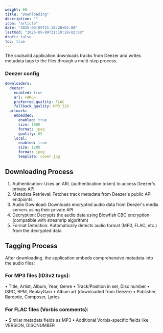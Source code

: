 ```yaml
---
weight: 60
title: "Downloading"
description: ""
icon: "article"
date: "2025-09-09T21:10:28+02:00"
lastmod: "2025-09-09T21:10:28+02:00"
draft: false
toc: true
---
```


The soulsolid application downloads tracks from Deezer and writes metadata tags to the files through a multi-step process.

### Deezer config

```yaml
downloaders:
  deezer:
    enabled: true
    arl: <ARL>
    preferred_quality: FLAC
    fallback_quality: MP3_320
  artwork:
    embedded:
      enabled: true
      size: 1000
      format: jpeg
      quality: 85
    local:
      enabled: true
      size: 1200
      format: jpeg
      template: cover.jpg
```

## Downloading Process

1. Authentication: Uses an ARL (authentication token) to access Deezer's private API
2. Metadata Retrieval: Fetches track metadata from Deezer's public API endpoints
3. Audio Download: Downloads encrypted audio data from Deezer's media servers using their private API
4. Decryption: Decrypts the audio data using Blowfish CBC encryption (compatible with streamrip algorithm)
5. Format Detection: Automatically detects audio format (MP3, FLAC, etc.) from the decrypted data

## Tagging Process

After downloading, the application embeds comprehensive metadata into the audio files:

### For MP3 files (ID3v2 tags):

• Title, Artist, Album, Year, Genre
• Track/Position in set, Disc number
• ISRC, BPM, ReplayGain
• Album art (downloaded from Deezer)
• Publisher, Barcode, Composer, Lyrics

### For FLAC files (Vorbis comments):

• Similar metadata fields as MP3
• Additional Vorbis-specific fields like VERSION, DISCNUMBER
